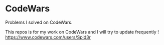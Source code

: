 # CodeWars
 Problems I solved on CodeWars.
 
 This repos is for my work on CodeWars and I will try to update frequently !
 https://www.codewars.com/users/Spid3r
